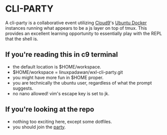 CLI-PARTY
=========

A cli-party is a collaborative event utilizing [Cloud9][1]'s [Ubuntu Docker][2] instances running what appears to be a js layer on top of tmux. This provides an excellent learning opportunity to essentially play with the REPL that the shell is.

If you're reading this in c9 terminal
-------------------------------------
 * the default location is $HOME/workspace.
 * $HOME/workspace = linuxpadawan/wxl-cli-party.git
 * you might have more fun in $HOME proper.
 * you are technically the ubuntu user, regardless of what the prompt suggests.
 * no nano allowed! vim's escape key is set to jk.

If you're looking at the repo
-----------------------------
 * nothing too exciting here, except some dotfiles. 
 * you should join the [party][3].

[1]: https://c9.io
[2]: https://dockerfile.github.io/#/ubuntu
[3]: https://ide.c9.io/wxl/cli-party

